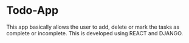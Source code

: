 # Todo-App
This app basically allows the user to add, delete or mark the tasks as complete or incomplete.
This is developed using REACT and DJANGO.
